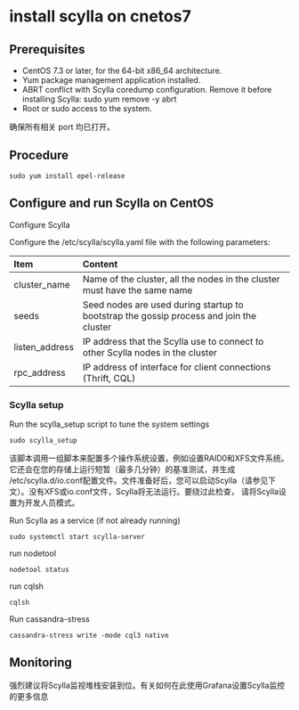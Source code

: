 # install scylla on cnetos7 

## Prerequisites

* CentOS 7.3 or later, for the 64-bit x86_64 architecture.
* Yum package management application installed.
* ABRT conflict with Scylla coredump configuration. Remove it before installing Scylla: sudo yum remove -y abrt
* Root or sudo access to the system.


确保所有相关 port 均已打开。

## Procedure


    sudo yum install epel-release

## Configure and run Scylla on CentOS

Configure Scylla

Configure the /etc/scylla/scylla.yaml file with the following parameters:

Item	| Content
:--- | :---
cluster_name	|Name of the cluster, all the nodes in the cluster must have the same name
seeds	|Seed nodes are used during startup to bootstrap the gossip process and join the cluster
listen_address	|IP address that the Scylla use to connect to other Scylla nodes in the cluster
rpc_address	|IP address of interface for client connections (Thrift, CQL)

### Scylla setup

Run the scylla_setup script to tune the system settings

    
    sudo scylla_setup
    
该脚本调用一组脚本来配置多个操作系统设置，例如设置RAID0和XFS文件系统。它还会在您的存储上运行短暂（最多几分钟）的基准测试，并生成
/etc/scylla.d/io.conf配置文件。文件准备好后，您可以启动Scylla（请参见下文）。没有XFS或io.conf文件，Scylla将无法运行。要绕过此检查，
请将Scylla设置为开发人员模式。

Run Scylla as a service (if not already running)

    sudo systemctl start scylla-server
    
run nodetool


    nodetool status
    
run cqlsh

    
    cqlsh
    
Run cassandra-stress

    
    cassandra-stress write -mode cql3 native 
    
## Monitoring


强烈建议将Scylla监视堆栈安装到位。有关如何在此使用Grafana设置Scylla监控的更多信息


